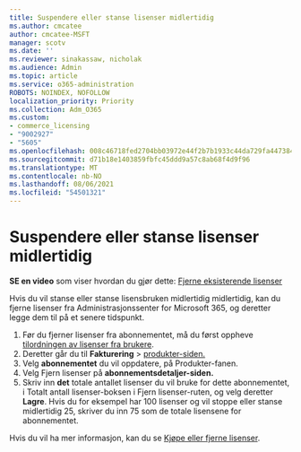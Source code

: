 ```yaml
---
title: Suspendere eller stanse lisenser midlertidig
ms.author: cmcatee
author: cmcatee-MSFT
manager: scotv
ms.date: ''
ms.reviewer: sinakassaw, nicholak
ms.audience: Admin
ms.topic: article
ms.service: o365-administration
ROBOTS: NOINDEX, NOFOLLOW
localization_priority: Priority
ms.collection: Adm_O365
ms.custom:
- commerce_licensing
- "9002927"
- "5605"
ms.openlocfilehash: 008c46718fed2704bb03972e44f2b7b1933c44da729fa4473841939cc5caed51
ms.sourcegitcommit: d71b18e1403859fbfc45ddd9a57c8ab68f4d9f96
ms.translationtype: MT
ms.contentlocale: nb-NO
ms.lasthandoff: 08/06/2021
ms.locfileid: "54501321"
---
```

# <a name="suspend-or-pause-licenses"></a>Suspendere eller stanse lisenser midlertidig

**SE en video** som viser hvordan du gjør dette: [Fjerne eksisterende lisenser](https://go.microsoft.com/fwlink/p/?linkid=2154938)

Hvis du vil stanse eller stanse lisensbruken midlertidig midlertidig, kan du fjerne lisenser fra Administrasjonssenter for Microsoft 365, og deretter legge dem til på et senere tidspunkt.

1. Før du fjerner lisenser fra abonnementet, må du først oppheve [tilordningen av lisenser fra brukere](/microsoft-365/admin/manage/remove-licenses-from-users).
2. Deretter går du til **Fakturering**  >  [produkter-siden.](https://go.microsoft.com/fwlink/p/?linkid=842054)
3. Velg **abonnementet** du vil oppdatere, på Produkter-fanen.
4. Velg Fjern lisenser på **abonnementsdetaljer-siden.**
5. Skriv inn **det** totale antallet  lisenser du vil bruke for dette abonnementet, i Totalt antall lisenser-boksen i Fjern lisenser-ruten, og velg deretter **Lagre**. Hvis du for eksempel har 100 lisenser og vil stoppe eller stanse midlertidig 25, skriver du inn 75 som de totale lisensene for abonnementet.

Hvis du vil ha mer informasjon, kan du se [Kjøpe eller fjerne lisenser](/microsoft-365/commerce/licenses/buy-licenses).